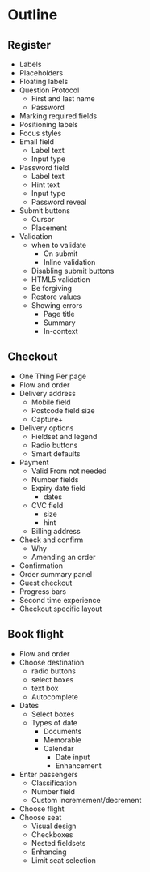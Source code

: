 # Outline

## Register

- Labels
- Placeholders
- Floating labels
- Question Protocol
	- First and last name
	- Password
- Marking required fields
- Positioning labels
- Focus styles
- Email field
	- Label text
	- Input type
- Password field
	- Label text
	- Hint text
	- Input type
	- Password reveal
- Submit buttons
	- Cursor
	- Placement
- Validation
	- when to validate
		- On submit
		- Inline validation
	- Disabling submit buttons
	- HTML5 validation
	- Be forgiving
	- Restore values
	- Showing errors
		- Page title
		- Summary
		- In-context

## Checkout

- One Thing Per page
- Flow and order
- Delivery address
	- Mobile field
	- Postcode field size
	- Capture+
- Delivery options
	- Fieldset and legend
	- Radio buttons
	- Smart defaults
- Payment
	- Valid From not needed
	- Number fields
	- Expiry date field
		- dates
	- CVC field
		- size
		- hint
	- Billing address
- Check and confirm
	- Why
	- Amending an order
- Confirmation
- Order summary panel
- Guest checkout
- Progress bars
- Second time experience
- Checkout specific layout

## Book flight

- Flow and order
- Choose destination
	- radio buttons
	- select boxes
	- text box
	- Autocomplete
- Dates
	- Select boxes
	- Types of date
		- Documents
		- Memorable
		- Calendar
			- Date input
			- Enhancement
- Enter passengers
	- Classification
	- Number field
	- Custom incremement/decrement
- Choose flight
- Choose seat
	- Visual design
	- Checkboxes
	- Nested fieldsets
	- Enhancing
	- Limit seat selection

